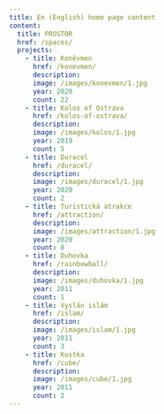 ```yaml
---
title: En (English) home page content
content:
  title: PROSTOR
  href: /spaces/
  projects:
    - title: Koněvmen
      href: /konevmen/
      description: 
      image: /images/konevmen/1.jpg
      year: 2020
      count: 22
    - title: Kolos of Ostrava
      href: /kolos-of-ostrava/
      description: 
      image: /images/kolos/1.jpg
      year: 2019
      count: 5
    - title: Duracel
      href: /duracel/
      description: 
      image: /images/duracel/1.jpg
      year: 2020
      count: 2
    - title: Turistická atrakce
      href: /attraction/
      description: 
      image: /images/attraction/1.jpg
      year: 2020
      count: 8
    - title: Duhovka
      href: /rainbowball/
      description: 
      image: /images/duhovka/1.jpg
      year: 2011
      count: 1
    - title: Vyslán islám
      href: /islam/
      description: 
      image: /images/islam/1.jpg
      year: 2011
      count: 3
    - title: Kostka
      href: /cube/
      description: 
      image: /images/cube/1.jpg
      year: 2011
      count: 2
---
```

